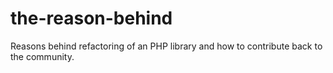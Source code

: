 # the-reason-behind
Reasons behind refactoring of an PHP library and how to contribute back to the community.
